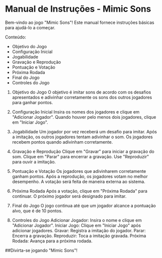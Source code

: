 # Manual de Instruções - Mimic Sons

Bem-vindo ao jogo "Mimic Sons"! Este manual fornece instruções básicas para ajudá-lo a começar.

Conteúdo:
- Objetivo do Jogo
- Configuração Inicial
- Jogabilidade
- Gravação e Reprodução
- Pontuação e Votação
- Próxima Rodada
- Final do Jogo
- Controles do Jogo


1. Objetivo do Jogo
O objetivo é imitar sons de acordo com os desafios apresentados e adivinhar corretamente os sons dos outros jogadores para ganhar pontos.

2. Configuração Inicial
Insira os nomes dos jogadores e clique em "Adicionar Jogador". 
Quando houver pelo menos dois jogadores, clique em "Iniciar Jogo".

3. Jogabilidade
Um jogador por vez receberá um desafio para imitar.
Após a imitação, os outros jogadores tentam adivinhar o som.
Os jogadores recebem pontos quando adivinham corretamente.

4. Gravação e Reprodução
Clique em "Gravar" para iniciar a gravação do som.
Clique em "Parar" para encerrar a gravação.
Use "Reproduzir" para ouvir a imitação.

5. Pontuação e Votação
Os jogadores que adivinharem corretamente ganham pontos.
Após a reprodução, os jogadores votam no melhor desempenho.
A votação será feita de maneira externa ao sistema.

6. Próxima Rodada
Após a votação, clique em "Próxima Rodada" para continuar.
O próximo jogador será designado para imitar.

7. Final do Jogo
O jogo continua até que um jogador alcance a pontuação alvo, que é de 10 pontos.

8. Controles do Jogo
Adicionar Jogador: Insira o nome e clique em "Adicionar Jogador".
Iniciar Jogo: Clique em "Iniciar Jogo" após adicionar jogadores.
Gravar: Registra a imitação do jogador.
Parar: Encerra a gravação.
Reproduzir: Toca a imitação gravada.
Próxima Rodada: Avança para a próxima rodada.

##Divirta-se jogando "Mimic Sons"!